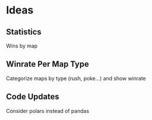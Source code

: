 # Ideas

## Statistics
Wins by map

## Winrate Per Map Type
Categorize maps by type (rush, poke...) and show winrate

## Code Updates
Consider polars instead of pandas